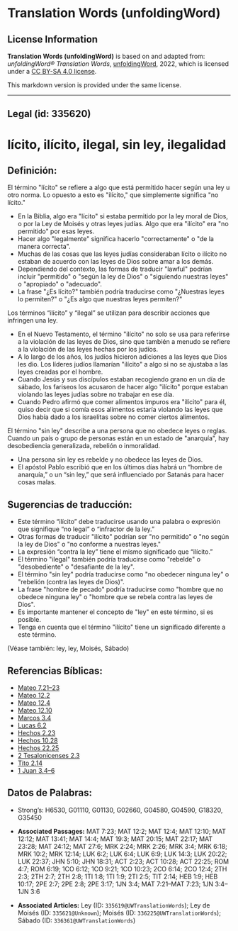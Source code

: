 # Translation Words (unfoldingWord)

## License Information

**Translation Words (unfoldingWord)** is based on and adapted from: _unfoldingWord® Translation Words_, [unfoldingWord](https://unfoldingword.org/utw), 2022, which is licensed under a [CC BY-SA 4.0 license](https://creativecommons.org/licenses/by-sa/4.0/legalcode.en).

This markdown version is provided under the same license.



--------------------------------

## Legal (id: 335620)

lícito, ilícito, ilegal, sin ley, ilegalidad
============================================

Definición:
-----------

El término "lícito" se refiere a algo que está permitido hacer según una ley u otro norma. Lo opuesto a esto es "ilícito," que simplemente significa "no lícito."

* En la Biblia, algo era "lícito" si estaba permitido por la ley moral de Dios, o por la Ley de Moisés y otras leyes judías. Algo que era "ilícito" era "no permitido" por esas leyes.
* Hacer algo "legalmente" significa hacerlo "correctamente" o "de la manera correcta".
* Muchas de las cosas que las leyes judías consideraban lícito o ilícito no estaban de acuerdo con las leyes de Dios sobre amar a los demás.
* Dependiendo del contexto, las formas de traducir "lawful" podrían incluir "permitido" o "según la ley de Dios" o "siguiendo nuestras leyes" o "apropiado" o "adecuado".
* La frase "¿Es lícito?" también podría traducirse como "¿Nuestras leyes lo permiten?" o "¿Es algo que nuestras leyes permiten?"

Los términos “ilícito” y “ilegal” se utilizan para describir acciones que infringen una ley.

* En el Nuevo Testamento, el término "ilícito" no solo se usa para referirse a la violación de las leyes de Dios, sino que también a menudo se refiere a la violación de las leyes hechas por los judíos.
* A lo largo de los años, los judíos hicieron adiciones a las leyes que Dios les dio. Los líderes judíos llamarían "ilícito" a algo si no se ajustaba a las leyes creadas por el hombre.
* Cuando Jesús y sus discípulos estaban recogiendo grano en un día de sábado, los fariseos los acusaron de hacer algo "ilícito" porque estaban violando las leyes judías sobre no trabajar en ese día.
* Cuando Pedro afirmó que comer alimentos impuros era "ilícito" para él, quiso decir que si comía esos alimentos estaría violando las leyes que Dios había dado a los israelitas sobre no comer ciertos alimentos.

El término "sin ley" describe a una persona que no obedece leyes o reglas. Cuando un país o grupo de personas están en un estado de "anarquía", hay desobediencia generalizada, rebelión o inmoralidad.

* Una persona sin ley es rebelde y no obedece las leyes de Dios.
* El apóstol Pablo escribió que en los últimos días habrá un “hombre de anarquía,” o un “sin ley,” que será influenciado por Satanás para hacer cosas malas.

Sugerencias de traducción:
--------------------------

* Este término “ilícito” debe traducirse usando una palabra o expresión que signifique “no legal” o “infractor de la ley.”
* Otras formas de traducir "ilícito" podrían ser "no permitido" o "no según la ley de Dios" o "no conforme a nuestras leyes."
* La expresión “contra la ley” tiene el mismo significado que “ilícito.”
* El término "ilegal" también podría traducirse como "rebelde" o "desobediente" o "desafiante de la ley".
* El término "sin ley" podría traducirse como "no obedecer ninguna ley" o "rebelión (contra las leyes de Dios)".
* La frase "hombre de pecado" podría traducirse como "hombre que no obedece ninguna ley" o "hombre que se rebela contra las leyes de Dios".
* Es importante mantener el concepto de "ley" en este término, si es posible.
* Tenga en cuenta que el término "ilícito" tiene un significado diferente a este término.

(Véase también: ley, ley, Moisés, Sábado)

Referencias Bíblicas:
---------------------

* [Mateo 7\.21–23](https://ref.ly/Matt7:21-Matt7:23)
* [Mateo 12\.2](https://ref.ly/Matt12:2)
* [Mateo 12\.4](https://ref.ly/Matt12:4)
* [Mateo 12\.10](https://ref.ly/Matt12:10)
* [Marcos 3\.4](https://ref.ly/Mark3:4)
* [Lucas 6\.2](https://ref.ly/Luke6:2)
* [Hechos 2\.23](https://ref.ly/Acts2:23)
* [Hechos 10\.28](https://ref.ly/Acts10:28)
* [Hechos 22\.25](https://ref.ly/Acts22:25)
* [2 Tesalonicenses 2\.3](https://ref.ly/2Thess2:3)
* [Tito 2\.14](https://ref.ly/Titus2:14)
* [1 Juan 3\.4–6](https://ref.ly/1John3:4-1John3:6)

Datos de Palabras:
------------------

* Strong’s: H6530, G01110, G01130, G02660, G04580, G04590, G18320, G35450

* **Associated Passages:** MAT 7:23; MAT 12:2; MAT 12:4; MAT 12:10; MAT 12:12; MAT 13:41; MAT 14:4; MAT 19:3; MAT 20:15; MAT 22:17; MAT 23:28; MAT 24:12; MAT 27:6; MRK 2:24; MRK 2:26; MRK 3:4; MRK 6:18; MRK 10:2; MRK 12:14; LUK 6:2; LUK 6:4; LUK 6:9; LUK 14:3; LUK 20:22; LUK 22:37; JHN 5:10; JHN 18:31; ACT 2:23; ACT 10:28; ACT 22:25; ROM 4:7; ROM 6:19; 1CO 6:12; 1CO 9:21; 1CO 10:23; 2CO 6:14; 2CO 12:4; 2TH 2:3; 2TH 2:7; 2TH 2:8; 1TI 1:8; 1TI 1:9; 2TI 2:5; TIT 2:14; HEB 1:9; HEB 10:17; 2PE 2:7; 2PE 2:8; 2PE 3:17; 1JN 3:4; MAT 7:21–MAT 7:23; 1JN 3:4–1JN 3:6
* **Associated Articles:** Ley (ID: `335619@UWTranslationWords`); Ley de Moisés (ID: `335621@Unknown`); Moisés (ID: `336225@UWTranslationWords`); Sábado (ID: `336361@UWTranslationWords`)

